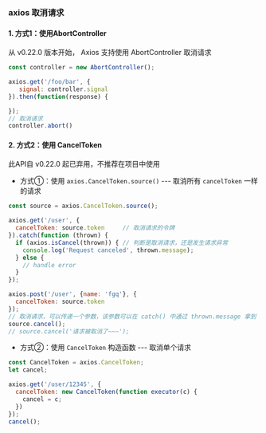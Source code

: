 ### axios 取消请求
#### 1. 方式1：使用AbortController
从 v0.22.0 版本开始， Axios 支持使用 AbortController 取消请求

```js
const controller = new AbortController();

axios.get('/foo/bar', {
   signal: controller.signal
}).then(function(response) {

});
// 取消请求
controller.abort()
```


#### 2. 方式2：使用 CancelToken
此API自 v0.22.0 起已弃用，不推荐在项目中使用

* 方式①：使用 `axios.CancelToken.source()` --- 取消所有 `cancelToken` 一样的请求

```js
const source = axios.CancelToken.source();

axios.get('/user', {
  cancelToken: source.token     // 取消请求的令牌
}).catch(function (thrown) {
  if (axios.isCancel(thrown)) { // 判断是取消请求，还是发生请求异常
    console.log('Request canceled', thrown.message);
  } else {
    // handle error
  }
});

axios.post('/user', {name: 'fgq'}, {
  cancelToken: source.token
});
// 取消请求，可以传递一个参数，该参数可以在 catch() 中通过 thrown.message 拿到
source.cancel();
// source.cancel('请求被取消了~~~');
```

*  方式②：使用 `CancelToken` 构造函数 --- 取消单个请求

```js
const CancelToken = axios.CancelToken;
let cancel;

axios.get('/user/12345', {
  cancelToken: new CancelToken(function executor(c) {
    cancel = c;
  })
});
cancel();
```
